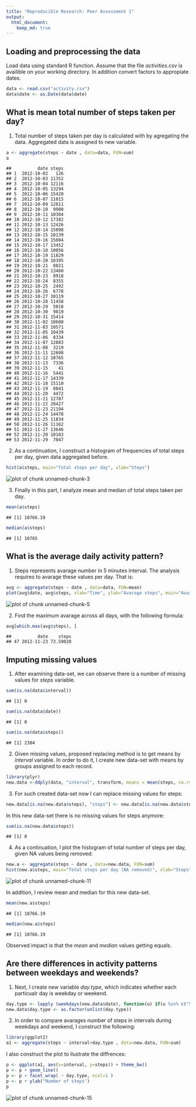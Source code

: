 ```yaml
---
title: "Reproducible Research: Peer Assessment 1"
output: 
  html_document:
    keep_md: true
---
```



## Loading and preprocessing the data

Load data using standard R function. Assume that the file *activities.csv* is availible on your working directory. In addition convert factors to appropiate dates.



```r
data <- read.csv("activity.csv")
data$date <- as.Date(data$date)
```

## What is mean total number of steps taken per day?

1. Total number of steps taken per day is calculated with by agregating the data. Aggregated data is assigned to new variable.


```r
a <- aggregate(steps ~ date , data=data, FUN=sum)
a
```

```
##          date steps
## 1  2012-10-02   126
## 2  2012-10-03 11352
## 3  2012-10-04 12116
## 4  2012-10-05 13294
## 5  2012-10-06 15420
## 6  2012-10-07 11015
## 7  2012-10-09 12811
## 8  2012-10-10  9900
## 9  2012-10-11 10304
## 10 2012-10-12 17382
## 11 2012-10-13 12426
## 12 2012-10-14 15098
## 13 2012-10-15 10139
## 14 2012-10-16 15084
## 15 2012-10-17 13452
## 16 2012-10-18 10056
## 17 2012-10-19 11829
## 18 2012-10-20 10395
## 19 2012-10-21  8821
## 20 2012-10-22 13460
## 21 2012-10-23  8918
## 22 2012-10-24  8355
## 23 2012-10-25  2492
## 24 2012-10-26  6778
## 25 2012-10-27 10119
## 26 2012-10-28 11458
## 27 2012-10-29  5018
## 28 2012-10-30  9819
## 29 2012-10-31 15414
## 30 2012-11-02 10600
## 31 2012-11-03 10571
## 32 2012-11-05 10439
## 33 2012-11-06  8334
## 34 2012-11-07 12883
## 35 2012-11-08  3219
## 36 2012-11-11 12608
## 37 2012-11-12 10765
## 38 2012-11-13  7336
## 39 2012-11-15    41
## 40 2012-11-16  5441
## 41 2012-11-17 14339
## 42 2012-11-18 15110
## 43 2012-11-19  8841
## 44 2012-11-20  4472
## 45 2012-11-21 12787
## 46 2012-11-22 20427
## 47 2012-11-23 21194
## 48 2012-11-24 14478
## 49 2012-11-25 11834
## 50 2012-11-26 11162
## 51 2012-11-27 13646
## 52 2012-11-28 10183
## 53 2012-11-29  7047
```


2. As a continuation, I construct a histogram of frequencies of total steps per day, given data aggregated before.


```r
hist(a$steps, main="Total steps per day", xlab="Steps")
```

![plot of chunk unnamed-chunk-3](figure/unnamed-chunk-3-1.png) 


3. Finally in this part, I analyze mean and median of total steps taken per day.



```r
mean(a$steps)
```

```
## [1] 10766.19
```

```r
median(a$steps)
```

```
## [1] 10765
```

## What is the average daily activity pattern?

1. Steps represents avarage number in 5 minutes interval. The analysis requires to avarage these values per day. That is: 



```r
avg <- aggregate(steps ~ date , data=data, FUN=mean)
plot(avg$date, avg$steps, xlab="Time", ylab="Avarage steps", main="Avaraged number of avarage steps in 5 minutes interval", type = "l")
```

![plot of chunk unnamed-chunk-5](figure/unnamed-chunk-5-1.png) 

2. Find the maximum avarage across all days, with the following formula:


```r
avg[which.max(avg$steps), ]
```

```
##          date    steps
## 47 2012-11-23 73.59028
```

## Imputing missing values

1. After examining data-set, we can observe there is a number of missing values for *steps* variable.


```r
sum(is.na(data$interval))
```

```
## [1] 0
```

```r
sum(is.na(data$date))
```

```
## [1] 0
```

```r
sum(is.na(data$steps))
```

```
## [1] 2304
```

2. Given missing values, proposed replacing method is to get means by *interval* variable. In order to do it, I create new data-set with means by groups assigned to each record. 


```r
library(plyr)
new.data <-ddply(data, "interval", transform, means = mean(steps, na.rm=TRUE))
```

3. For such created data-set now I can replace missing values for steps: 


```r
new.data[is.na(new.data$steps), "steps"] <- new.data[is.na(new.data$steps), "means"]
```

In this new data-set there is no missing values for steps anymore:


```r
sum(is.na(new.data$steps))
```

```
## [1] 0
```

4. As a continuation, I plot the histogram of total number of steps per day, given NA values being removed:


```r
new.a <- aggregate(steps ~ date , data=new.data, FUN=sum)
hist(new.a$steps, main="Total steps per day (NA removed)", xlab="Steps")
```

![plot of chunk unnamed-chunk-11](figure/unnamed-chunk-11-1.png) 

In addition, I review mean and median for this new data-set.


```r
mean(new.a$steps)
```

```
## [1] 10766.19
```

```r
median(new.a$steps)
```

```
## [1] 10766.19
```

Observed impact is that the *mean* and *median* values getting equals.

## Are there differences in activity patterns between weekdays and weekends?

1. Next, I create new variable *day.type*, which indicates whether each particualr day is weekday or weekend.


```r
day.type <- lapply (weekdays(new.data$date), function(u) if(u %in% c("Saturday","Sunday")) "weekend" else "weekday")
new.data$day.type <- as.factor(unlist(day.type))
```

2. In order to compare avarages number of steps in intervals during weekdays and weekend, I construct the following:


```r
library(ggplot2)
a1 <- aggregate(steps ~ interval+day.type , data=new.data, FUN=sum)
```

I also construct the plot to ilustrate the diffrences:


```r
p <- ggplot(a1, aes(x=interval, y=steps)) + theme_bw()
p <- p + geom_line() 
p <- p + facet_wrap( ~ day.type, ncol=1 )
p <- p + ylab("Number of steps")
p
```

![plot of chunk unnamed-chunk-15](figure/unnamed-chunk-15-1.png) 
        
        
        
        
        
